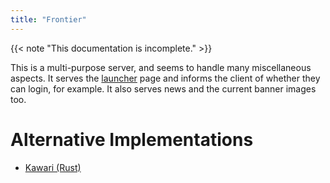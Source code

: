 ```yaml
---
title: "Frontier"
---
```


{{< note "This documentation is incomplete." >}}

This is a multi-purpose server, and seems to handle many miscellaneous aspects. It serves the [launcher](/executable/ffxivlauncher) page and informs the client of whether they can login, for example. It also serves news and the current banner images too.

# Alternative Implementations

* [Kawari (Rust)](https://github.com/redstrate/kawari)
